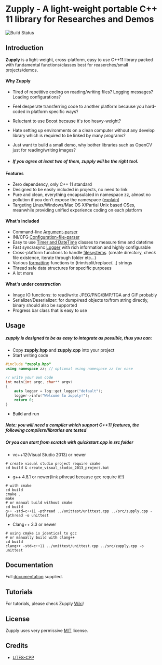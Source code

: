 # Zupply - A light-weight portable C++ 11 library for Researches and Demos

![Build Status](https://travis-ci.org/ZhreShold/zupply.svg)

## Introduction
**Zupply** is a light-weight, cross-platform, easy to use C++11 library packed with fundamental functions/classes best
for reaserches/small projects/demos.

#### Why Zupply
- Tired of repetitive coding on reading/writing files? Logging messages? Loading configurations?
- Feel desperate transferring code to another platform because you hard-coded in platform specific ways?
- Reluctant to use Boost because it's too heavy-weight?
- Hate setting up environments on a clean computer without any develop library which is required to be linked by many programs?
- Just want to build a small demo, why bother libraries such as OpenCV just for reading/writing images?

- ##### If you agree at least two of them, zupply will be the right tool.

#### Features
- Zero dependency, only C++ 11 standard
- Designed to be easily included in projects, no need to link
- Pure and clean, everything encapsulated in namespace zz, almost no pollution if you don't expose the namespace ([explain](https://github.com/ZhreShold/zupply/wiki/Why-not-single-file-and-header-only%3F))
- Targeting Linux/Windows/Mac OS X/Partial Unix based OSes, meanwhile providing unified experience coding on each platform

#### What's included
- Command-line [Argument-parser](https://github.com/ZhreShold/zupply/wiki/Argument-Parser)
- INI/CFG [Configuration-file-parser](https://github.com/ZhreShold/zupply/wiki/Configuration-file-parser)
- Easy to use [Timer and DateTime](https://github.com/ZhreShold/zupply/wiki/Date-and-Timer) classes to measure time and datetime
- Fast sync/async [Logger](https://github.com/ZhreShold/zupply/wiki/Logger) with rich information and highly configurable
- Cross-platform functions to handle [filesystems](https://github.com/ZhreShold/zupply/wiki/Filesystem). (create directory, check file existence, iterate through folder etc...)
- Various [formatting](https://github.com/ZhreShold/zupply/wiki/Format) functions to (trim/split/replace/...) strings
- Thread safe data structures for specific purposes
- A lot more

#### What's under construction
- Image IO functions: to read/write JPEG/PNG/BMP/TGA and GIF probably
- Serializer/Deserializer: for dump/read objects to/from string directly, binary should also be supported
- Progress bar class that is easy to use

## Usage
##### zupply is designed to be as easy to integrate as possible, thus you can:
- Copy **zupply.hpp** and **zupply.cpp** into your project
- Start writing code
```c++
#include "zupply.hpp"
using namespace zz; // optional using namespace zz for ease

// write your own code
int main(int argc, char** argv)
{
    auto logger = log::get_logger("default");
    logger->info("Welcome to zupply!");
    return 0;
}
```
- Build and run

##### Note: you will need a compiler which support C++11 features, the following compilers/libraries are tested

##### Or you can start from scratch with quickstart.cpp in src folder
- vc++12(Visual Studio 2013) or newer
```
# create visual studio project require cmake
cd build & create_visual_studio_2013_project.bat
```
- g++ 4.8.1 or newer(link pthread because gcc require it!!)
```
# with cmake
cd build
cmake .
make
# or manual build without cmake
cd build
g++ -std=c++11 -pthread ../unittest/unittest.cpp ../src/zupply.cpp -lpthread -o unittest
```
- Clang++ 3.3 or newer
```
# using cmake is identical to gcc
# or manually build with clang++
cd build
clang++ -std=c++11 ../unittest/unittest.cpp ../src/zupply.cpp -o unittest
```

## Documentation
Full [documentation](http://zhreshold.github.io/zupply/) supplied.

## Tutorials
For tutorials, please check Zupply [Wiki](https://github.com/ZhreShold/zupply/wiki)!

## License
Zupply uses very permissive [MIT](https://opensource.org/licenses/MIT) license.

## Credits
- [UTF8-CPP](http://utfcpp.sourceforge.net/)